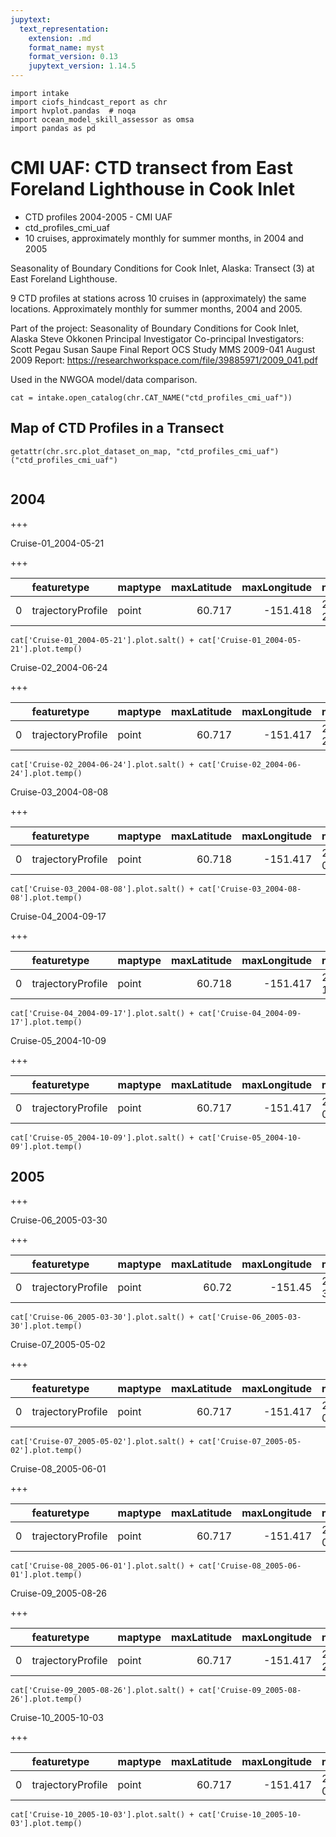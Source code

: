 ```yaml
---
jupytext:
  text_representation:
    extension: .md
    format_name: myst
    format_version: 0.13
    jupytext_version: 1.14.5
---
```


```{code-cell}
import intake
import ciofs_hindcast_report as chr
import hvplot.pandas  # noqa
import ocean_model_skill_assessor as omsa
import pandas as pd
```

# CMI UAF: CTD transect from East Foreland Lighthouse in Cook Inlet

* CTD profiles 2004-2005 - CMI UAF
* ctd_profiles_cmi_uaf
* 10 cruises, approximately monthly for summer months, in 2004 and 2005

Seasonality of Boundary Conditions for Cook Inlet, Alaska: Transect (3) at East Foreland Lighthouse.

9 CTD profiles at stations across 10 cruises in (approximately) the same locations. Approximately monthly for summer months, 2004 and 2005.

Part of the project:
Seasonality of Boundary Conditions for Cook Inlet, Alaska
Steve Okkonen Principal Investigator
Co-principal Investigators: Scott Pegau Susan Saupe
Final Report
OCS Study MMS 2009-041
August 2009
Report: https://researchworkspace.com/file/39885971/2009_041.pdf


Used in the NWGOA model/data comparison.

    

```{code-cell}
cat = intake.open_catalog(chr.CAT_NAME("ctd_profiles_cmi_uaf"))
```

## Map of CTD Profiles in a Transect
    

```{code-cell}
getattr(chr.src.plot_dataset_on_map, "ctd_profiles_cmi_uaf")("ctd_profiles_cmi_uaf")
    
```

## 2004

+++

Cruise-01_2004-05-21
        

+++

            
|    | featuretype       | maptype   |   maxLatitude |   maxLongitude | maxTime                       |   minLatitude |   minLongitude | minTime                       |
|---:|:------------------|:----------|--------------:|---------------:|:------------------------------|--------------:|---------------:|:------------------------------|
|  0 | trajectoryProfile | point     |        60.717 |       -151.418 | 2004-05-21T10:34:00.000000000 |        60.716 |       -151.683 | 2004-05-21T09:23:00.000000000 |


```{code-cell}
cat['Cruise-01_2004-05-21'].plot.salt() + cat['Cruise-01_2004-05-21'].plot.temp()
```

Cruise-02_2004-06-24
        

+++

            
|    | featuretype       | maptype   |   maxLatitude |   maxLongitude | maxTime                       |   minLatitude |   minLongitude | minTime                       |
|---:|:------------------|:----------|--------------:|---------------:|:------------------------------|--------------:|---------------:|:------------------------------|
|  0 | trajectoryProfile | point     |        60.717 |       -151.417 | 2004-06-24T09:08:00.000000000 |        60.716 |       -151.683 | 2004-06-24T07:07:00.000000000 |


```{code-cell}
cat['Cruise-02_2004-06-24'].plot.salt() + cat['Cruise-02_2004-06-24'].plot.temp()
```

Cruise-03_2004-08-08
        

+++

            
|    | featuretype       | maptype   |   maxLatitude |   maxLongitude | maxTime                       |   minLatitude |   minLongitude | minTime                       |
|---:|:------------------|:----------|--------------:|---------------:|:------------------------------|--------------:|---------------:|:------------------------------|
|  0 | trajectoryProfile | point     |        60.718 |       -151.417 | 2004-08-08T09:20:00.000000000 |        60.716 |       -151.683 | 2004-08-08T07:55:00.000000000 |


```{code-cell}
cat['Cruise-03_2004-08-08'].plot.salt() + cat['Cruise-03_2004-08-08'].plot.temp()
```

Cruise-04_2004-09-17
        

+++

            
|    | featuretype       | maptype   |   maxLatitude |   maxLongitude | maxTime                       |   minLatitude |   minLongitude | minTime                       |
|---:|:------------------|:----------|--------------:|---------------:|:------------------------------|--------------:|---------------:|:------------------------------|
|  0 | trajectoryProfile | point     |        60.718 |       -151.417 | 2004-09-17T08:25:00.000000000 |        60.715 |       -151.684 | 2004-09-17T07:00:00.000000000 |


```{code-cell}
cat['Cruise-04_2004-09-17'].plot.salt() + cat['Cruise-04_2004-09-17'].plot.temp()
```

Cruise-05_2004-10-09
        

+++

            
|    | featuretype       | maptype   |   maxLatitude |   maxLongitude | maxTime                       |   minLatitude |   minLongitude | minTime                       |
|---:|:------------------|:----------|--------------:|---------------:|:------------------------------|--------------:|---------------:|:------------------------------|
|  0 | trajectoryProfile | point     |        60.717 |       -151.417 | 2004-10-09T14:37:00.000000000 |        60.713 |       -151.683 | 2004-10-09T13:21:00.000000000 |


```{code-cell}
cat['Cruise-05_2004-10-09'].plot.salt() + cat['Cruise-05_2004-10-09'].plot.temp()
```

## 2005

+++

Cruise-06_2005-03-30
        

+++

            
|    | featuretype       | maptype   |   maxLatitude |   maxLongitude | maxTime                       |   minLatitude |   minLongitude | minTime                       |
|---:|:------------------|:----------|--------------:|---------------:|:------------------------------|--------------:|---------------:|:------------------------------|
|  0 | trajectoryProfile | point     |         60.72 |        -151.45 | 2005-03-30T12:49:00.000000000 |         60.72 |        -151.65 | 2005-03-30T11:22:00.000000000 |


```{code-cell}
cat['Cruise-06_2005-03-30'].plot.salt() + cat['Cruise-06_2005-03-30'].plot.temp()
```

Cruise-07_2005-05-02
        

+++

            
|    | featuretype       | maptype   |   maxLatitude |   maxLongitude | maxTime                       |   minLatitude |   minLongitude | minTime                       |
|---:|:------------------|:----------|--------------:|---------------:|:------------------------------|--------------:|---------------:|:------------------------------|
|  0 | trajectoryProfile | point     |        60.717 |       -151.417 | 2005-05-02T12:32:00.000000000 |        60.715 |       -151.683 | 2005-05-02T11:13:00.000000000 |


```{code-cell}
cat['Cruise-07_2005-05-02'].plot.salt() + cat['Cruise-07_2005-05-02'].plot.temp()
```

Cruise-08_2005-06-01
        

+++

            
|    | featuretype       | maptype   |   maxLatitude |   maxLongitude | maxTime                       |   minLatitude |   minLongitude | minTime                       |
|---:|:------------------|:----------|--------------:|---------------:|:------------------------------|--------------:|---------------:|:------------------------------|
|  0 | trajectoryProfile | point     |        60.717 |       -151.417 | 2005-06-01T13:23:00.000000000 |        60.715 |       -151.683 | 2005-06-01T12:03:00.000000000 |


```{code-cell}
cat['Cruise-08_2005-06-01'].plot.salt() + cat['Cruise-08_2005-06-01'].plot.temp()
```

Cruise-09_2005-08-26
        

+++

            
|    | featuretype       | maptype   |   maxLatitude |   maxLongitude | maxTime                       |   minLatitude |   minLongitude | minTime                       |
|---:|:------------------|:----------|--------------:|---------------:|:------------------------------|--------------:|---------------:|:------------------------------|
|  0 | trajectoryProfile | point     |        60.717 |       -151.417 | 2005-08-26T11:08:00.000000000 |        60.715 |       -151.683 | 2005-08-26T09:35:00.000000000 |


```{code-cell}
cat['Cruise-09_2005-08-26'].plot.salt() + cat['Cruise-09_2005-08-26'].plot.temp()
```

Cruise-10_2005-10-03
        

+++

            
|    | featuretype       | maptype   |   maxLatitude |   maxLongitude | maxTime                       |   minLatitude |   minLongitude | minTime                       |
|---:|:------------------|:----------|--------------:|---------------:|:------------------------------|--------------:|---------------:|:------------------------------|
|  0 | trajectoryProfile | point     |        60.717 |       -151.417 | 2005-10-03T18:50:00.000000000 |        60.716 |       -151.684 | 2005-10-03T17:39:00.000000000 |


```{code-cell}
cat['Cruise-10_2005-10-03'].plot.salt() + cat['Cruise-10_2005-10-03'].plot.temp()
```
